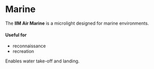 # Marine

The **IIM Air Marine** is a microlight designed for marine environments.

#### Useful for 

* reconnaissance
* recreation

Enables water take-off and landing.


